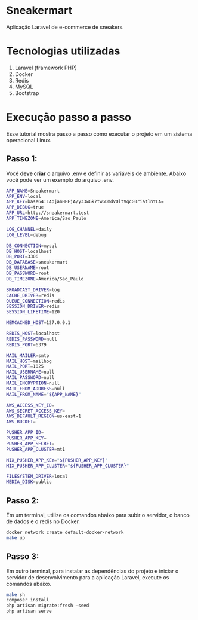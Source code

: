 # Sneakermart

Aplicação Laravel de e-commerce de sneakers.

# Tecnologias utilizadas

1. Laravel (framework PHP)
2. Docker
3. Redis
4. MySQL
5. Bootstrap

# Execução passo a passo

Esse tutorial mostra passo a passo como executar o projeto em um sistema operacional Linux.

## Passo 1:

Você **deve criar** o arquivo .env e definir as variáveis de ambiente. Abaixo você pode ver um exemplo do arquivo .env.

```bash
APP_NAME=Sneakermart
APP_ENV=local
APP_KEY=base64:LApjanHHEjA/y33wGk7twGDmdVOltVqcG0riatlnYLA=
APP_DEBUG=true
APP_URL=http://sneakermart.test
APP_TIMEZONE=America/Sao_Paulo

LOG_CHANNEL=daily
LOG_LEVEL=debug

DB_CONNECTION=mysql
DB_HOST=localhost
DB_PORT=3306
DB_DATABASE=sneakermart
DB_USERNAME=root
DB_PASSWORD=root
DB_TIMEZONE=America/Sao_Paulo

BROADCAST_DRIVER=log
CACHE_DRIVER=redis
QUEUE_CONNECTION=redis
SESSION_DRIVER=redis
SESSION_LIFETIME=120

MEMCACHED_HOST=127.0.0.1

REDIS_HOST=localhost
REDIS_PASSWORD=null
REDIS_PORT=6379

MAIL_MAILER=smtp
MAIL_HOST=mailhog
MAIL_PORT=1025
MAIL_USERNAME=null
MAIL_PASSWORD=null
MAIL_ENCRYPTION=null
MAIL_FROM_ADDRESS=null
MAIL_FROM_NAME="${APP_NAME}"

AWS_ACCESS_KEY_ID=
AWS_SECRET_ACCESS_KEY=
AWS_DEFAULT_REGION=us-east-1
AWS_BUCKET=

PUSHER_APP_ID=
PUSHER_APP_KEY=
PUSHER_APP_SECRET=
PUSHER_APP_CLUSTER=mt1

MIX_PUSHER_APP_KEY="${PUSHER_APP_KEY}"
MIX_PUSHER_APP_CLUSTER="${PUSHER_APP_CLUSTER}"

FILESYSTEM_DRIVER=local
MEDIA_DISK=public
```

## Passo 2:

Em um terminal, utilize os comandos abaixo para subir o servidor, o banco de dados e o redis no Docker.

```bash
docker network create default-docker-network
make up
```

## Passo 3:

Em outro terminal, para instalar as dependências do projeto e iniciar o servidor de desenvolvimento para a aplicação Laravel, execute os comandos abaixo.

```bash
make sh
composer install
php artisan migrate:fresh –seed
php artisan serve
```
